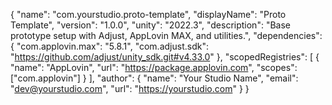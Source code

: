 {
  "name": "com.yourstudio.proto-template",
  "displayName": "Proto Template",
  "version": "1.0.0",
  "unity": "2022.3",
  "description": "Base prototype setup with Adjust, AppLovin MAX, and utilities.",
  "dependencies": {
    "com.applovin.max": "5.8.1",
    "com.adjust.sdk": "https://github.com/adjust/unity_sdk.git#v4.33.0"
  },
  "scopedRegistries": [
    {
      "name": "AppLovin",
      "url": "https://package.applovin.com",
      "scopes": ["com.applovin"]
    }
  ],
  "author": {
    "name": "Your Studio Name",
    "email": "dev@yourstudio.com",
    "url": "https://yourstudio.com"
  }
}
